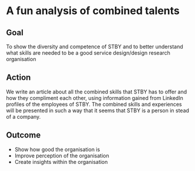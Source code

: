 # A fun analysis of combined talents   

## Goal

To show the diversity and competence of STBY and to better understand what skills are needed to be a good service design/design research organisation

## Action

We write an article about all the combined skills that STBY has to offer and how they compliment each other, using information gained from LinkedIn profiles of the employees of STBY. The combined skills and experiences will be presented in such a way that it seems that STBY is a person in stead of a company.

## Outcome

* Show how good the organisation is
* Improve perception of the organisation
* Create insights within the organisation
